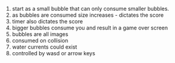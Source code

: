 1. start as a small bubble that can only consume smaller bubbles.
2. as bubbles are consumed size increases - dictates the score
3. timer also dictates the score
4. bigger bubbles consume you and result in a game over screen
5. bubbles are all images
6. consumed on collision
7. water currents could exist
8. controlled by wasd or arrow keys

